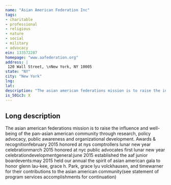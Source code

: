 ```yaml
---
name: "Asian American Federation Inc"
tags:
- charitable
- professional
- religious
- nature
- social
- military
- advocacy
ein: 133572287
homepage: "www.aafederation.org"
address: |
 120 Wall Street, \nNew York, NY 10005
state: "NY"
city: "New York"
lng: 
lat: 
description: "The asian american federations mission is to raise the influence and well-being of the pan-asian american community through research, policy advocacy, public awareness and organizational development. "
is_501c3: X
---
```


## Long description

The asian american federations mission is to raise the influence and well-being of the pan-asian american community through research, policy advocacy, public awareness and organizational development. Awards & recognitionfebruary 2015 honored at nys comptrollers lunar new year celebrationmarch 2015 honored at nyc public advocates first lunar new year celebrationdevelopmentgeneral:june 2015 established the aaf junior boardevents:may 2015 held our annual the spirit of asian american gala to honor glenn lau-kee, grace h. Park, grace lyu volckhausen, and timewarner for their contributions to the asian american community(see statement of program services accomplishments for continuation)
